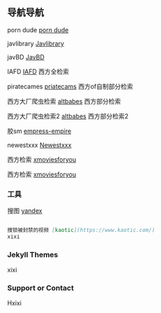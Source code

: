 ## 导航导航

porn dude [porn dude](https://theporndude.com/) 

javlibrary [Javlibrary](https://www.javlibrary.com/cn/) 

javBD [JavBD](https://javdb36.com/) 

IAFD [IAFD](https://www.iafd.com/)  西方全检索

piratecames [priatecams](https://piratecams.com/)  西方of自制部分检索

西方大厂爬虫检索 [altbabes](http://altbabes.net/)  西方部分检索

西方大厂爬虫检索2 [altbabes](https://risquesluts.com/)  西方部分检索2

胶sm [empress-empire](https://www.empress-empire.com/)  

newestxxx [Newestxxx](https://newestxxx.com/)  

西方检索 [xmoviesforyou](https://xmoviesforyou.com/)

西方检索 [xmoviesforyou](https://pornorips.com/)
### 工具

搜图 [yandex](https://yandex.com/)  

```markdown

搜锁被封禁的视频 [kaotic](https://www.kaotic.com/) 
xixi


```

### Jekyll Themes

xixi
### Support or Contact

Hxixi

